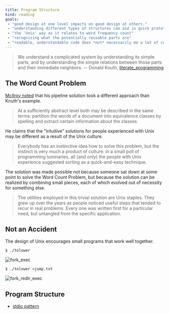```yaml
---
title: Program Structure
kind: reading
goals:
 - "good design at one level impacts on good design at others."
 - "understanding different types of structures can aid in quick prototype phase"
 - "the 'Unix' way as it relates to word frequency count"
 - "recognizing what the potentially reusable parts are"
 - "readable, understandable code does *not* necessarily me a lot of comments"
---
```



> We understand a complicated system by understanding its simple
> parts, and by understanding the simple relations between those parts
> and their immediate neighbors. -- Donald Knuth,
> [literate_programming]

[literate_programming]: http://literateprogramming.com/knuthweb.pdf

## The Word Count Problem

[McIlroy noted][mcilroy_review] that his pipeline solution took a different approach
than Knuth's example.

> At a sufficiently abstract level both may be described in the same
> terms: partition the words of a document into equivalence classes by
> spelling and extract certain information about the classes.

[mcilroy_review]: http://doi.acm.org/10.1145/5948.315654

He claims that the "intuitive" solutions for people experienced with
Unix may be different as a result of the Unix culture.

> Everybody has an instinctive idea how to solve this problem, but the
> instinct is very much a product of culture: in a small poll of
> programming luminaries, all (and only) the people with Unix
> experience suggested sorting as a quick-and-easy technique.

The solution was made possible not because someone sat down at some
point to solve the Word Count Problem, but because the solution can be
realized by combining small pieces, each of which evolved out of
necessity for something else.

> The utilities employed in this trivial solution are Unix
> staples. They grew up over the years as people noticed useful steps
> that tended to recur in real problems. Every one was written first
> for a particular need, but untangled from the specific application.

## Not an Accident

The design of Unix encourages small programs that work well together.

    $ ./tolower

  ![fork_exec](/assets/images/fork_exec.svg)

    $ ./tolower <jump.txt

  ![fork_redir_exec](/assets/images/fork_redir_exec.svg)


## Program Structure

- [stdio pattern](/reading/patterns/stdio/)
